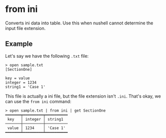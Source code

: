 # from ini

Converts ini data into table. Use this when nushell cannot determine the input file extension.

## Example

Let's say we have the following `.txt` file:

```shell
> open sample.txt
[SectionOne]

key = value
integer = 1234
string1 = 'Case 1'
```

This file is actually a ini file, but the file extension isn't `.ini`. That's okay, we can use the `from ini` command:

```shell
> open sample.txt | from ini | get SectionOne
━━━━━━━┯━━━━━━━━━┯━━━━━━━━━━
 key   │ integer │ string1
───────┼─────────┼──────────
 value │ 1234    │ 'Case 1'
━━━━━━━┷━━━━━━━━━┷━━━━━━━━━━
```
